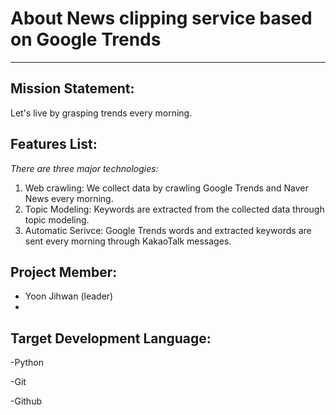 
**About News clipping service based on Google Trends**
=====================
--------------------------------------------

## **Mission Statement**:

   Let's live by grasping trends every morning.

## **Features List**:

*There are three major technologies:*

   1. Web crawling: We collect data by crawling Google Trends and Naver News every morning.
   2. Topic Modeling: Keywords are extracted from the collected data through topic modeling.
   3. Automatic Serivce: Google Trends words and extracted keywords are sent every morning through KakaoTalk messages.

## **Project Member**:
- Yoon Jihwan (leader)
- 

## **Target Development Language**:
   -Python

   -Git

   -Github

   

